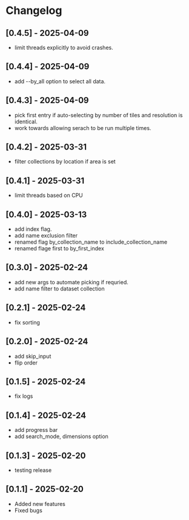 
# Changelog
## [0.4.5] - 2025-04-09
- limit threads explicitly to avoid crashes.


## [0.4.4] - 2025-04-09
- add --by_all option to select all data.

## [0.4.3] - 2025-04-09
- pick first entry if auto-selecting by number of tiles and resolution is identical.
- work towards allowing serach to be run multiple times.

## [0.4.2] - 2025-03-31
- filter collections by location if area is set

## [0.4.1] - 2025-03-31
- limit threads based on CPU

## [0.4.0] - 2025-03-13
- add index flag.
- add name exclusion filter
- renamed flag by_collection_name to include_collection_name
- renamed flage first to by_first_index

## [0.3.0] - 2025-02-24
- add new args to automate picking if requried.
- add name filter to dataset collection

## [0.2.1] - 2025-02-24
- fix sorting

## [0.2.0] - 2025-02-24
- add skip_input
- flip order

## [0.1.5] - 2025-02-24
- fix logs

## [0.1.4] - 2025-02-24
- add progress bar
- add search_mode, dimensions option

## [0.1.3] - 2025-02-20
- testing release

## [0.1.1] - 2025-02-20
- Added new features
- Fixed bugs


